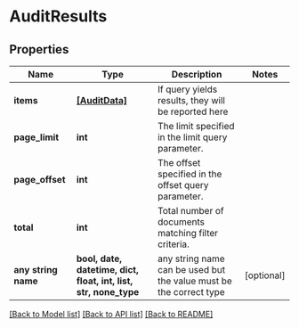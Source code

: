 # AuditResults


## Properties
Name | Type | Description | Notes
------------ | ------------- | ------------- | -------------
**items** | [**[AuditData]**](AuditData.md) | If query yields results, they will be reported here | 
**page_limit** | **int** | The limit specified in the limit query parameter. | 
**page_offset** | **int** | The offset specified in the offset query parameter. | 
**total** | **int** | Total number of documents matching filter criteria. | 
**any string name** | **bool, date, datetime, dict, float, int, list, str, none_type** | any string name can be used but the value must be the correct type | [optional]

[[Back to Model list]](../README.md#documentation-for-models) [[Back to API list]](../README.md#documentation-for-api-endpoints) [[Back to README]](../README.md)


